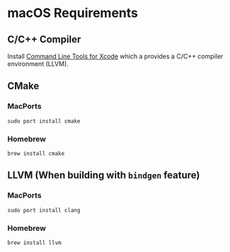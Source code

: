 # macOS Requirements

## C/C++ Compiler

Install [Command Line Tools for Xcode][XCODE] which a provides a C/C++ compiler environment (LLVM).

## CMake

### MacPorts

```shell
sudo port install cmake
```

### Homebrew

```shell
brew install cmake
```

## LLVM (When building with `bindgen` feature)

### MacPorts

```shell
sudo port install clang
```

### Homebrew
```shell
brew install llvm
```

[XCODE]: https://developer.apple.com/xcode/resources/
